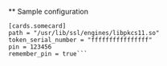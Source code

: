 ** Sample configuration

```[cards]
[cards.somecard]
path = "/usr/lib/ssl/engines/libpkcs11.so"
token_serial_number = "ffffffffffffffff"
pin = 123456
remember_pin = true```
